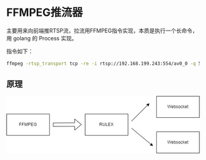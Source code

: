 <!--
 Copyright (C) 2023 wwhai

 This program is free software: you can redistribute it and/or modify
 it under the terms of the GNU Affero General Public License as
 published by the Free Software Foundation, either version 3 of the
 License, or (at your option) any later version.

 This program is distributed in the hope that it will be useful,
 but WITHOUT ANY WARRANTY; without even the implied warranty of
 MERCHANTABILITY or FITNESS FOR A PARTICULAR PURPOSE.  See the
 GNU Affero General Public License for more details.

 You should have received a copy of the GNU Affero General Public License
 along with this program.  If not, see <http://www.gnu.org/licenses/>.
-->

# FFMPEG推流器
主要用来向前端推RTSP流，拉流用FFMPEG指令实现，本质是执行一个长命令，用 golang 的 Process 实现。

指令如下：

```sh
ffmpeg -rtsp_transport tcp -re -i rtsp://192.168.199.243:554/av0_0 -q 5 -f mpegts -fflags nobuffer -c:v mpeg1video -an -s 1920x1080 http://127.0.0.1:9400/h264_stream/push?liveId=147a6d7ae5a785f6e3ea90f25d36c63e
```
## 原理
![1](1.png)